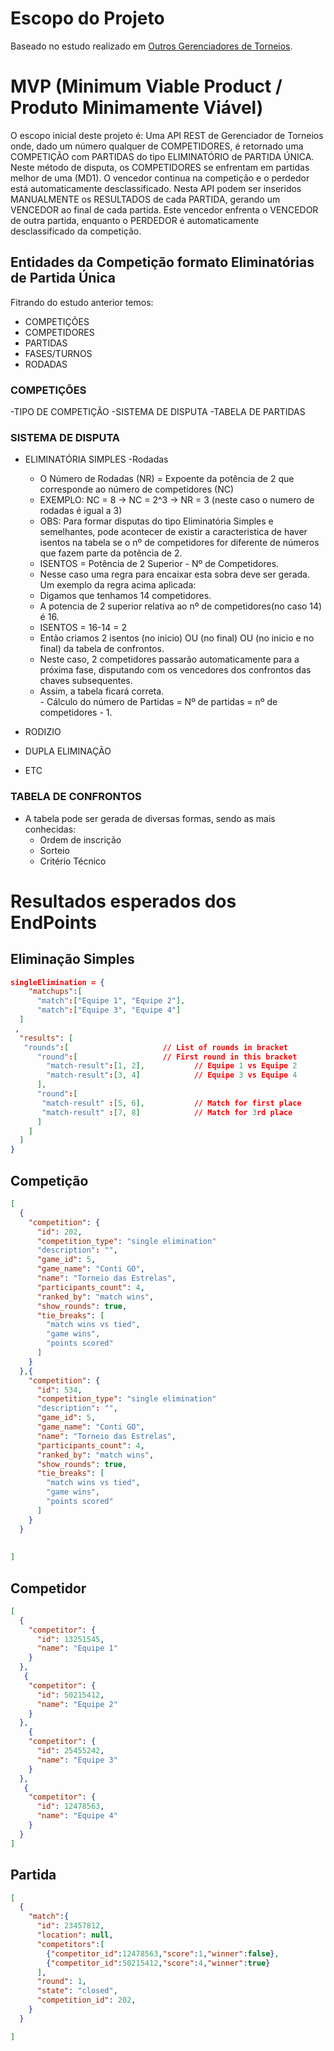 # Escopo do Projeto

Baseado no estudo realizado em [Outros Gerenciadores de Torneios](https://github.com/Michael-Lourenco/gerenciadordetorneios/blob/master/outrosgerenciadoresdetorneios.md).

# MVP (Minimum Viable Product / Produto Minimamente Viável)

O escopo inicial deste projeto é:
Uma API REST de Gerenciador de Torneios onde, dado um número qualquer de COMPETIDORES, é retornado uma COMPETIÇÃO com PARTIDAS do tipo ELIMINATÓRIO de PARTIDA ÚNICA.
Neste método de disputa, os COMPETIDORES se enfrentam em partidas melhor de uma (MD1). O vencedor continua na competição e o perdedor está automaticamente desclassificado.
Nesta API podem ser inseridos MANUALMENTE os RESULTADOS de cada PARTIDA, gerando um VENCEDOR ao final de cada partida.
Este vencedor enfrenta o VENCEDOR de outra partida, enquanto o PERDEDOR é automaticamente desclassificado da competição.
  
## Entidades da Competição formato Eliminatórias de Partida Única
  Fitrando do estudo anterior temos:
 - COMPETIÇÕES
 - COMPETIDORES
 - PARTIDAS
 - FASES/TURNOS
 - RODADAS
 
 ### COMPETIÇÕES
  -TIPO DE COMPETIÇÃO
  -SISTEMA DE DISPUTA
  -TABELA DE PARTIDAS

  
  ### SISTEMA DE DISPUTA
   - ELIMINATÓRIA SIMPLES
    -Rodadas
     - O Número de Rodadas (NR) = Expoente da potência de 2 que corresponde ao número de competidores (NC)
      - EXEMPLO: NC = 8 -> NC = 2^3 -> NR = 3 (neste caso o numero de rodadas é igual a 3)
     - OBS: Para formar disputas do tipo Eliminatória Simples e semelhantes, pode acontecer de existir a caracteristica de haver isentos na tabela se o nº de competidores for diferente de números que fazem parte da potência de 2. 
     - ISENTOS = Potência de 2 Superior - Nº de Competidores.
      - Nesse caso uma regra para encaixar esta sobra deve ser gerada. Um exemplo da regra acima aplicada:
      - Digamos que tenhamos 14 competidores.
      - A potencia de 2 superior relativa ao nº de competidores(no caso 14) é 16.
      - ISENTOS = 16-14 = 2
      - Então criamos 2 isentos (no inicio) OU (no final) OU (no inicio e no final) da tabela de confrontos. 
      - Neste caso, 2 competidores passarão automaticamente para a próxima fase, disputando com os vencedores dos confrontos das chaves subsequentes.
      - Assim, a tabela ficará correta.  
    - Cálculo do número de Partidas = Nº de partidas = nº de competidores - 1.
      
   - RODIZIO
   - DUPLA ELIMINAÇÃO
   - ETC
### TABELA DE CONFRONTOS
  - A tabela pode ser gerada de diversas formas, sendo as mais conhecidas:
    - Ordem de inscrição
    - Sorteio
    - Critério Técnico

# Resultados esperados dos EndPoints
## Eliminação Simples
```json  
singleElimination = {
    "matchups":[
      "match":["Equipe 1", "Equipe 2"], 
      "match":["Equipe 3", "Equipe 4"]  
  ]
 ,
  "results": [
   "rounds":[                     // List of rounds in bracket
      "round":[                   // First round in this bracket
        "match-result":[1, 2],           // Equipe 1 vs Equipe 2
        "match-result":[3, 4]            // Equipe 3 vs Equipe 4
      ],
      "round":[                  
       "match-result" :[5, 6],           // Match for first place
       "match-result" :[7, 8]            // Match for 3rd place
      ]
    ]
  ]
}
``` 
## Competição
```json
[
  {
    "competition": {
      "id": 202,
      "competition_type": "single elimination"
      "description": "",
      "game_id": 5,
      "game_name": "Conti GO",     
      "name": "Torneio das Estrelas",
      "participants_count": 4,
      "ranked_by": "match wins",
      "show_rounds": true,
      "tie_breaks": [
        "match wins vs tied",
        "game wins",
        "points scored"
      ]
    }
  },{
    "competition": {
      "id": 534,
      "competition_type": "single elimination"
      "description": "",
      "game_id": 5,
      "game_name": "Conti GO",     
      "name": "Torneio das Estrelas",
      "participants_count": 4,
      "ranked_by": "match wins",
      "show_rounds": true,
      "tie_breaks": [
        "match wins vs tied",
        "game wins",
        "points scored"
      ]
    }
  }
 
 
]
```

## Competidor
```json
[
  {
    "competitor": {
      "id": 13251545,
      "name": "Equipe 1"
    }
  },
   {
    "competitor": {
      "id": 50215412,
      "name": "Equipe 2"
    }
  },
    {
    "competitor": {
      "id": 25455242,
      "name": "Equipe 3"
    }
  },
   {
    "competitor": {
      "id": 12478563,
      "name": "Equipe 4"
    }
  }
]
```

## Partida
```json
[
  {
    "match":{
      "id": 23457812,
      "location": null,
      "competitors":[
        {"competitor_id":12478563,"score":1,"winner":false},
        {"competitor_id":50215412,"score":4,"winner":true}
      ],
      "round": 1,
      "state": "closed",
      "competition_id": 202,
    }
  }

]

```